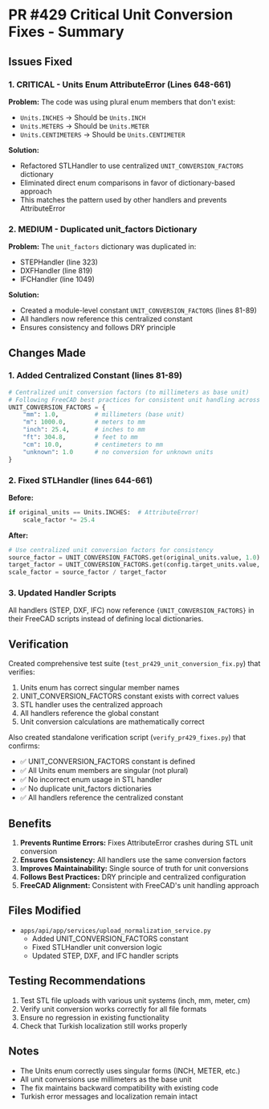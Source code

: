 # PR #429 Critical Unit Conversion Fixes - Summary

## Issues Fixed

### 1. CRITICAL - Units Enum AttributeError (Lines 648-661)
**Problem:** The code was using plural enum members that don't exist:
- `Units.INCHES` → Should be `Units.INCH`
- `Units.METERS` → Should be `Units.METER`
- `Units.CENTIMETERS` → Should be `Units.CENTIMETER`

**Solution:**
- Refactored STLHandler to use centralized `UNIT_CONVERSION_FACTORS` dictionary
- Eliminated direct enum comparisons in favor of dictionary-based approach
- This matches the pattern used by other handlers and prevents AttributeError

### 2. MEDIUM - Duplicated unit_factors Dictionary
**Problem:** The `unit_factors` dictionary was duplicated in:
- STEPHandler (line 323)
- DXFHandler (line 819)
- IFCHandler (line 1049)

**Solution:**
- Created a module-level constant `UNIT_CONVERSION_FACTORS` (lines 81-89)
- All handlers now reference this centralized constant
- Ensures consistency and follows DRY principle

## Changes Made

### 1. Added Centralized Constant (lines 81-89)
```python
# Centralized unit conversion factors (to millimeters as base unit)
# Following FreeCAD best practices for consistent unit handling across all handlers
UNIT_CONVERSION_FACTORS = {
    "mm": 1.0,          # millimeters (base unit)
    "m": 1000.0,        # meters to mm
    "inch": 25.4,       # inches to mm
    "ft": 304.8,        # feet to mm
    "cm": 10.0,         # centimeters to mm
    "unknown": 1.0      # no conversion for unknown units
}
```

### 2. Fixed STLHandler (lines 644-661)
**Before:**
```python
if original_units == Units.INCHES:  # AttributeError!
    scale_factor *= 25.4
```

**After:**
```python
# Use centralized unit conversion factors for consistency
source_factor = UNIT_CONVERSION_FACTORS.get(original_units.value, 1.0)
target_factor = UNIT_CONVERSION_FACTORS.get(config.target_units.value, 1.0)
scale_factor = source_factor / target_factor
```

### 3. Updated Handler Scripts
All handlers (STEP, DXF, IFC) now reference `{UNIT_CONVERSION_FACTORS}` in their FreeCAD scripts instead of defining local dictionaries.

## Verification

Created comprehensive test suite (`test_pr429_unit_conversion_fix.py`) that verifies:
1. Units enum has correct singular member names
2. UNIT_CONVERSION_FACTORS constant exists with correct values
3. STL handler uses the centralized approach
4. All handlers reference the global constant
5. Unit conversion calculations are mathematically correct

Also created standalone verification script (`verify_pr429_fixes.py`) that confirms:
- ✅ UNIT_CONVERSION_FACTORS constant is defined
- ✅ All Units enum members are singular (not plural)
- ✅ No incorrect enum usage in STL handler
- ✅ No duplicate unit_factors dictionaries
- ✅ All handlers reference the centralized constant

## Benefits

1. **Prevents Runtime Errors:** Fixes AttributeError crashes during STL unit conversion
2. **Ensures Consistency:** All handlers use the same conversion factors
3. **Improves Maintainability:** Single source of truth for unit conversions
4. **Follows Best Practices:** DRY principle and centralized configuration
5. **FreeCAD Alignment:** Consistent with FreeCAD's unit handling approach

## Files Modified

- `apps/api/app/services/upload_normalization_service.py`
  - Added UNIT_CONVERSION_FACTORS constant
  - Fixed STLHandler unit conversion logic
  - Updated STEP, DXF, and IFC handler scripts

## Testing Recommendations

1. Test STL file uploads with various unit systems (inch, mm, meter, cm)
2. Verify unit conversion works correctly for all file formats
3. Ensure no regression in existing functionality
4. Check that Turkish localization still works properly

## Notes

- The Units enum correctly uses singular forms (INCH, METER, etc.)
- All unit conversions use millimeters as the base unit
- The fix maintains backward compatibility with existing code
- Turkish error messages and localization remain intact